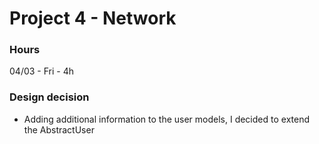# Project 4 - Network

### Hours

04/03 - Fri - 4h


### Design decision

- Adding additional information to the user models, I decided to extend the AbstractUser